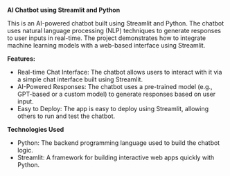 __AI Chatbot using Streamlit and Python__

This is an AI-powered chatbot built using Streamlit and Python. The chatbot uses natural language processing (NLP) techniques to generate responses to user inputs in real-time. The project demonstrates how to integrate machine learning models with a web-based interface using Streamlit.

__Features:__

 - Real-time Chat Interface: The chatbot allows users to interact with it via a simple chat interface built using Streamlit.
 - AI-Powered Responses: The chatbot uses a pre-trained model (e.g., GPT-based or a custom model) to generate responses based on user input.
 - Easy to Deploy: The app is easy to deploy using Streamlit, allowing others to run and test the chatbot.

__Technologies Used__
 - Python: The backend programming language used to build the chatbot logic.
 - Streamlit: A framework for building interactive web apps quickly with Python.

